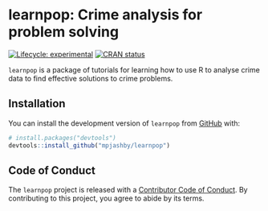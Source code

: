 
<!-- README.md is generated from README.Rmd. Please edit that file -->

# learnpop: Crime analysis for problem solving

<!-- badges: start -->

[![Lifecycle:
experimental](https://img.shields.io/badge/lifecycle-experimental-orange.svg)](https://lifecycle.r-lib.org/articles/stages.html#experimental)
[![CRAN
status](https://www.r-pkg.org/badges/version/learnpop)](https://CRAN.R-project.org/package=learnpop)
<!-- badges: end -->

`learnpop` is a package of tutorials for learning how to use R to
analyse crime data to find effective solutions to crime problems.

## Installation

You can install the development version of `learnpop` from
[GitHub](https://github.com/) with:

``` r
# install.packages("devtools")
devtools::install_github("mpjashby/learnpop")
```

## Code of Conduct

The `learnpop` project is released with a [Contributor Code of
Conduct](https://contributor-covenant.org/version/2/0/CODE_OF_CONDUCT.html).
By contributing to this project, you agree to abide by its terms.
